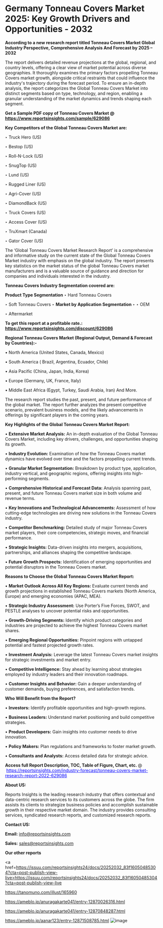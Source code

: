 # Germany Tonneau Covers Market 2025: Key Growth Drivers and Opportunities - 2032

<strong>According to a new research report titled Tonneau Covers Market Global Industry Perspective, Comprehensive Analysis And Forecast by 2025 – 2032</strong>

The report delivers detailed revenue projections at the global, regional, and country levels, offering a clear view of market potential across diverse geographies. It thoroughly examines the primary factors propelling Tonneau Covers market growth, alongside critical restraints that could influence the industry's trajectory during the forecast period. To ensure an in-depth analysis, the report categorizes the Global Tonneau Covers Market into distinct segments based on type, technology, and region, enabling a granular understanding of the market dynamics and trends shaping each segment.

<strong>Get a Sample PDF copy of Tonneau Covers Market </strong><strong>@<a href=https://www.reportsinsights.com/sample/629086 style=color:#0000ff;> https://www.reportsinsights.com/sample/629086</a></strong></font>

<strong>Key Competitors of the Global Tonneau Covers Market are:</strong>

‣ Truck Hero (US)

‣ Bestop (US)

‣ Roll-N-Lock (US)

‣ SnugTop (US)

‣ Lund (US)

‣ Rugged Liner (US)

‣ Agri-Cover (US)

‣ DiamondBack (US)

‣ Truck Covers (US)

‣ Access Cover (US)

‣ TruXmart (Canada)

‣ Gator Cover (US)

The ‘Global Tonneau Covers Market Research Report’ is a comprehensive and informative study on the current state of the Global Tonneau Covers Market industry with emphasis on the global industry. The report presents key statistics on the market status of the global Tonneau Covers market manufacturers and is a valuable source of guidance and direction for companies and individuals interested in the industry.

<strong>Tonneau Covers Industry Segmentation covered are:</strong>

<strong>Product Type Segmentation</strong>
‣
Hard Tonneau Covers

‣ Soft Tonneau Covers
‣ 
<strong>Market by Application Segmentation</strong>
‣
‣  OEM

‣ Aftermarket

<strong>To get this report at a profitable rate.: <a href=https://www.reportsinsights.com/discount/629086 style=color:#0000ff;>https://www.reportsinsights.com/discount/629086</a></strong></font>

<strong>Regional Tonneau Covers Market (Regional Output, Demand &amp; Forecast by Countries):-</strong>

• North America (United States, Canada, Mexico)

• South America ( Brazil, Argentina, Ecuador, Chile)

• Asia Pacific (China, Japan, India, Korea)

• Europe (Germany, UK, France, Italy)

• Middle East Africa (Egypt, Turkey, Saudi Arabia, Iran) And More.

The research report studies the past, present, and future performance of the global market. The report further analyzes the present competitive scenario, prevalent business models, and the likely advancements in offerings by significant players in the coming years.

<strong>Key Highlights of the Global Tonneau Covers Market Report:</strong>

• <strong>Extensive Market Analysis:</strong> An in-depth evaluation of the Global Tonneau Covers Market, including key drivers, challenges, and opportunities shaping its growth.

• <strong>Industry Evolution:</strong> Examination of how the Tonneau Covers market dynamics have evolved over time and the factors propelling current trends.

• <strong>Granular Market Segmentation:</strong> Breakdown by product type, application, industry vertical, and geographic regions, offering insights into high-performing segments.

• <strong>Comprehensive Historical and Forecast Data:</strong> Analysis spanning past, present, and future Tonneau Covers market size in both volume and revenue terms.

• <strong>Key Innovations and Technological Advancements:</strong> Assessment of how cutting-edge technologies are driving new solutions in the Tonneau Covers industry.

• <strong>Competitor Benchmarking:</strong> Detailed study of major Tonneau Covers market players, their core competencies, strategic moves, and financial performance.

• <strong>Strategic Insights:</strong> Data-driven insights into mergers, acquisitions, partnerships, and alliances shaping the competitive landscape.

• <strong>Future Growth Prospects:</strong> Identification of emerging opportunities and potential disruptors in the Tonneau Covers market.

<strong>Reasons to Choose the Global Tonneau Covers Market Report:</strong>

• <strong>Market Outlook Across All Key Regions:</strong> Evaluate current trends and growth projections in established Tonneau Covers markets (North America, Europe) and emerging economies (APAC, MEA).

• <strong>Strategic Industry Assessment:</strong> Use Porter’s Five Forces, SWOT, and PESTLE analyses to uncover potential risks and opportunities.

• <strong>Growth-Driving Segments:</strong> Identify which product categories and industries are projected to achieve the highest Tonneau Covers market shares.

• <strong>Emerging Regional Opportunities:</strong> Pinpoint regions with untapped potential and fastest projected growth rates.

• <strong>Investment Analysis:</strong> Leverage the latest Tonneau Covers market insights for strategic investments and market entry.

• <strong>Competitive Intelligence:</strong> Stay ahead by learning about strategies employed by industry leaders and their innovation roadmaps.

• <strong>Customer Insights and Behavior:</strong> Gain a deeper understanding of customer demands, buying preferences, and satisfaction trends.

<strong>Who Will Benefit from the Report?</strong>

• <strong>Investors:</strong> Identify profitable opportunities and high-growth regions.

• <strong>Business Leaders:</strong> Understand market positioning and build competitive strategies.

• <strong>Product Developers:</strong> Gain insights into customer needs to drive innovation.

• <strong>Policy Makers:</strong> Plan regulations and frameworks to foster market growth.

• <strong>Consultants and Analysts:</strong> Access detailed data for strategic advice.
</ul>
<strong>Access full Report Description, TOC, Table of Figure, Chart, etc. </strong>@  <a href=https://reportsinsights.com/industry-forecast/tonneau-covers-market-research-report-2022-629086 style=color:#0000ff;>https://reportsinsights.com/industry-forecast/tonneau-covers-market-research-report-2022-629086</a></font>

<strong><strong>About US</strong>:</strong>

Reports Insights is the leading research industry that offers contextual and data-centric research services to its customers across the globe. The firm assists its clients to strategize business policies and accomplish sustainable growth in their respective market domain. The industry provides consulting services, syndicated research reports, and customized research reports.

<strong>Contact US:</strong>

<p class=""""><b>Email:</b> <a href=mailto:info@reportsinsights.com>info@reportsinsights.com</a></p>
<p class=""""><b>Sales:</b> <a href=mailto:sales@reportsinsights.com>sales@reportsinsights.com</a></p>

<strong>Our other reports</strong>

<a href=https://issuu.com/reportsinsights24/docs/20252032_83f16050485304?cta=post-publish-view-live>https://issuu.com/reportsinsights24/docs/20252032_83f16050485304?cta=post-publish-view-live</a>

<a href=https://tanomuno.com/illust/165960>https://tanomuno.com/illust/165960</a>

<a href=https://ameblo.jp/anuragakarte041/entry-12870026316.html>https://ameblo.jp/anuragakarte041/entry-12870026316.html</a>

<a href=https://ameblo.jp/anuragakarte041/entry-12870848287.html>https://ameblo.jp/anuragakarte041/entry-12870848287.html</a>

<a href=https://ameblo.jp/aanar123/entry-12871508785.html>https://ameblo.jp/aanar123/entry-12871508785.html</a>
![image](https://github.com/user-attachments/assets/0ef3a008-1113-42e6-8065-ea75bde65db5)
